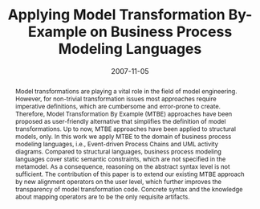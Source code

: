 ---
abstract: Model transformations are playing a vital role in the field of model engineering.
  However, for non-trivial transformation issues most approaches require imperative
  definitions, which are cumbersome and error-prone to create. Therefore, Model Transformation
  By Example (MTBE) approaches have been proposed as user-friendly alternative that
  simplifies the definition of model transformations. Up to now, MTBE approaches have
  been applied to structural models, only. In this work we apply MTBE to the domain
  of business process modeling languages, i.e., Event-driven Process Chains and UML
  activity diagrams. Compared to structural languages, business process modeling languages
  cover static semantic constraints, which are not specified in the metamodel. As
  a consequence, reasoning on the abstract syntax level is not sufficient. The contribution
  of this paper is to extend our existing MTBE approach by new alignment operators
  on the user level, which further improves the transparency of model transformation
  code. Concrete syntax and the knowledge about mapping operators are to be the only
  requisite artifacts.
authors:
- Michael Strommer
- Marion Murzek
- Manuel Wimmer
date: '2007-11-05'
featured: false
publication_types:
- '0'
publishDate: '2007-11-05'
title: Applying Model Transformation By-Example on Business Process Modeling Languages
url_pdf: http://publik.tuwien.ac.at/files/pub-inf_4798.pdf
---